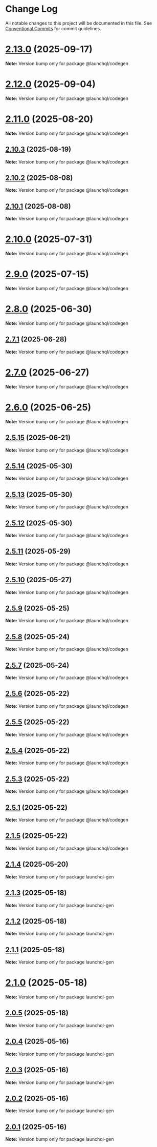 # Change Log

All notable changes to this project will be documented in this file.
See [Conventional Commits](https://conventionalcommits.org) for commit guidelines.

# [2.13.0](https://github.com/launchql/launchql/compare/@launchql/codegen@2.12.0...@launchql/codegen@2.13.0) (2025-09-17)

**Note:** Version bump only for package @launchql/codegen





# [2.12.0](https://github.com/launchql/launchql/compare/@launchql/codegen@2.11.0...@launchql/codegen@2.12.0) (2025-09-04)

**Note:** Version bump only for package @launchql/codegen





# [2.11.0](https://github.com/launchql/launchql/compare/@launchql/codegen@2.10.3...@launchql/codegen@2.11.0) (2025-08-20)

**Note:** Version bump only for package @launchql/codegen





## [2.10.3](https://github.com/launchql/launchql/compare/@launchql/codegen@2.10.2...@launchql/codegen@2.10.3) (2025-08-19)

**Note:** Version bump only for package @launchql/codegen





## [2.10.2](https://github.com/launchql/launchql/compare/@launchql/codegen@2.10.1...@launchql/codegen@2.10.2) (2025-08-08)

**Note:** Version bump only for package @launchql/codegen





## [2.10.1](https://github.com/launchql/launchql/compare/@launchql/codegen@2.10.0...@launchql/codegen@2.10.1) (2025-08-08)

**Note:** Version bump only for package @launchql/codegen





# [2.10.0](https://github.com/launchql/launchql/compare/@launchql/codegen@2.9.0...@launchql/codegen@2.10.0) (2025-07-31)

**Note:** Version bump only for package @launchql/codegen





# [2.9.0](https://github.com/launchql/launchql/compare/@launchql/codegen@2.8.0...@launchql/codegen@2.9.0) (2025-07-15)

**Note:** Version bump only for package @launchql/codegen





# [2.8.0](https://github.com/launchql/launchql/compare/@launchql/codegen@2.7.1...@launchql/codegen@2.8.0) (2025-06-30)

**Note:** Version bump only for package @launchql/codegen





## [2.7.1](https://github.com/launchql/launchql/compare/@launchql/codegen@2.7.0...@launchql/codegen@2.7.1) (2025-06-28)

**Note:** Version bump only for package @launchql/codegen





# [2.7.0](https://github.com/launchql/launchql/compare/@launchql/codegen@2.6.0...@launchql/codegen@2.7.0) (2025-06-27)

**Note:** Version bump only for package @launchql/codegen





# [2.6.0](https://github.com/launchql/launchql/compare/@launchql/codegen@2.5.15...@launchql/codegen@2.6.0) (2025-06-25)

**Note:** Version bump only for package @launchql/codegen





## [2.5.15](https://github.com/launchql/launchql/compare/@launchql/codegen@2.5.14...@launchql/codegen@2.5.15) (2025-06-21)

**Note:** Version bump only for package @launchql/codegen





## [2.5.14](https://github.com/launchql/launchql/compare/@launchql/codegen@2.5.13...@launchql/codegen@2.5.14) (2025-05-30)

**Note:** Version bump only for package @launchql/codegen





## [2.5.13](https://github.com/launchql/launchql/compare/@launchql/codegen@2.5.12...@launchql/codegen@2.5.13) (2025-05-30)

**Note:** Version bump only for package @launchql/codegen





## [2.5.12](https://github.com/launchql/launchql/compare/@launchql/codegen@2.5.11...@launchql/codegen@2.5.12) (2025-05-30)

**Note:** Version bump only for package @launchql/codegen





## [2.5.11](https://github.com/launchql/launchql/compare/@launchql/codegen@2.5.10...@launchql/codegen@2.5.11) (2025-05-29)

**Note:** Version bump only for package @launchql/codegen





## [2.5.10](https://github.com/launchql/launchql/compare/@launchql/codegen@2.5.9...@launchql/codegen@2.5.10) (2025-05-27)

**Note:** Version bump only for package @launchql/codegen





## [2.5.9](https://github.com/launchql/launchql/compare/@launchql/codegen@2.5.8...@launchql/codegen@2.5.9) (2025-05-25)

**Note:** Version bump only for package @launchql/codegen





## [2.5.8](https://github.com/launchql/launchql/compare/@launchql/codegen@2.5.7...@launchql/codegen@2.5.8) (2025-05-24)

**Note:** Version bump only for package @launchql/codegen





## [2.5.7](https://github.com/launchql/launchql/compare/@launchql/codegen@2.5.6...@launchql/codegen@2.5.7) (2025-05-24)

**Note:** Version bump only for package @launchql/codegen





## [2.5.6](https://github.com/launchql/launchql/compare/@launchql/codegen@2.5.5...@launchql/codegen@2.5.6) (2025-05-22)

**Note:** Version bump only for package @launchql/codegen





## [2.5.5](https://github.com/launchql/launchql/compare/@launchql/codegen@2.5.4...@launchql/codegen@2.5.5) (2025-05-22)

**Note:** Version bump only for package @launchql/codegen





## [2.5.4](https://github.com/launchql/launchql/compare/@launchql/codegen@2.5.3...@launchql/codegen@2.5.4) (2025-05-22)

**Note:** Version bump only for package @launchql/codegen





## [2.5.3](https://github.com/launchql/launchql/compare/@launchql/codegen@2.5.1...@launchql/codegen@2.5.3) (2025-05-22)

**Note:** Version bump only for package @launchql/codegen





## [2.5.1](https://github.com/launchql/launchql/compare/@launchql/codegen@2.1.5...@launchql/codegen@2.5.1) (2025-05-22)

**Note:** Version bump only for package @launchql/codegen





## [2.1.5](https://github.com/launchql/launchql/compare/@launchql/codegen@2.1.5...@launchql/codegen@2.1.5) (2025-05-22)

**Note:** Version bump only for package @launchql/codegen





## [2.1.4](https://github.com/launchql/launchql/compare/launchql-gen@2.1.3...launchql-gen@2.1.4) (2025-05-20)

**Note:** Version bump only for package launchql-gen





## [2.1.3](https://github.com/launchql/launchql/compare/launchql-gen@2.1.2...launchql-gen@2.1.3) (2025-05-18)

**Note:** Version bump only for package launchql-gen





## [2.1.2](https://github.com/launchql/launchql/compare/launchql-gen@2.1.1...launchql-gen@2.1.2) (2025-05-18)

**Note:** Version bump only for package launchql-gen





## [2.1.1](https://github.com/launchql/launchql/compare/launchql-gen@2.1.0...launchql-gen@2.1.1) (2025-05-18)

**Note:** Version bump only for package launchql-gen





# [2.1.0](https://github.com/launchql/launchql/compare/launchql-gen@2.0.5...launchql-gen@2.1.0) (2025-05-18)

**Note:** Version bump only for package launchql-gen





## [2.0.5](https://github.com/launchql/launchql/compare/launchql-gen@2.0.4...launchql-gen@2.0.5) (2025-05-18)

**Note:** Version bump only for package launchql-gen





## [2.0.4](https://github.com/launchql/launchql/compare/launchql-gen@2.0.3...launchql-gen@2.0.4) (2025-05-16)

**Note:** Version bump only for package launchql-gen





## [2.0.3](https://github.com/launchql/launchql/compare/launchql-gen@2.0.2...launchql-gen@2.0.3) (2025-05-16)

**Note:** Version bump only for package launchql-gen





## [2.0.2](https://github.com/launchql/launchql/compare/launchql-gen@2.0.1...launchql-gen@2.0.2) (2025-05-16)

**Note:** Version bump only for package launchql-gen





## [2.0.1](https://github.com/launchql/launchql/compare/launchql-gen@0.3.20...launchql-gen@2.0.1) (2025-05-16)

**Note:** Version bump only for package launchql-gen
